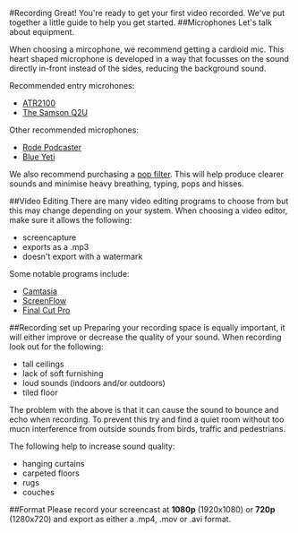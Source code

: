 #Recording 
Great! You're ready to get your first video recorded. We've put together a little guide to help you get started.
##Microphones
Let's talk about equipment. 

When choosing a mircophone, we recommend getting a cardioid mic. This heart shaped microphone is developed in a way that focusses on the sound directly in-front instead of the sides, reducing the background sound.

Recommended entry microhones:

- [ATR2100](http://www.amazon.com/Audio-Technica-ATR2100-USB-Cardioid-Dynamic-Microphone/dp/B004QJOZS4)
- [The Samson Q2U](http://www.amazon.co.uk/Samson-Q2U-Microphone-HP20-Headphones/dp/B001R747SG)

Other recommended microphones:

- [Rode Podcaster](http://www.rode.com/microphones/podcaster)
- [Blue Yeti](http://www.amazon.com/Blue-Microphones-Yeti-USB-Microphone/dp/B002VA464S)

We also recommend purchasing a [pop filter](http://www.amazon.com/Nady-MPF-6-6-Inch-Microphone-Filter/dp/B0002CZW0Y/ref=sr_1_1?s=musical-instruments&ie=). This will help produce clearer sounds and minimise  heavy breathing, typing, pops and hisses.

##Video Editing
There are many video editing programs to choose from but this may change depending on your system. When choosing a video editor, make sure it allows the following:

- screencapture
- exports as a .mp3
- doesn't export with a watermark

Some notable programs include:

- [Camtasia](https://www.techsmith.com/camtasia.html)
- [ScreenFlow](http://www.telestream.net/screenflow/overview.htm)
- [Final Cut Pro](https://www.apple.com/au/final-cut-pro/)

##Recording set up
Preparing your recording space is equally important, it will either improve or decrease the quality of your sound. When recording look out for the following:

- tall ceilings
- lack of soft furnishing
- loud sounds (indoors and/or outdoors)
- tiled floor

The problem with the above is that it can cause the sound to bounce and echo when recording. To prevent this try and find a quiet room without too mucn interference from outside sounds from birds, traffic and pedestrians. 

The following help to increase sound quality:

- hanging curtains
- carpeted floors
- rugs
- couches

##Format
Please record your screencast at **1080p** (1920x1080) or **720p** (1280x720) and export as either a .mp4, .mov or .avi format.

